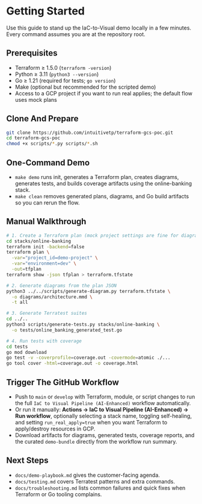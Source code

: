# Getting Started

Use this guide to stand up the IaC-to-Visual demo locally in a few minutes. Every command assumes you are at the repository root.

## Prerequisites
- Terraform ≥ 1.5.0 (`terraform -version`)
- Python ≥ 3.11 (`python3 --version`)
- Go ≥ 1.21 (required for tests; `go version`)
- Make (optional but recommended for the scripted demo)
- Access to a GCP project if you want to run real applies; the default flow uses mock plans

## Clone And Prepare
```bash
git clone https://github.com/intuitivetp/terraform-gcs-poc.git
cd terraform-gcs-poc
chmod +x scripts/*.py scripts/*.sh
```

## One-Command Demo
- `make demo` runs init, generates a Terraform plan, creates diagrams, generates tests, and builds coverage artifacts using the online-banking stack.
- `make clean` removes generated plans, diagrams, and Go build artifacts so you can rerun the flow.

## Manual Walkthrough
```bash
# 1. Create a Terraform plan (mock project settings are fine for diagrams/tests)
cd stacks/online-banking
terraform init -backend=false
terraform plan \
  -var="project_id=demo-project" \
  -var="environment=dev" \
  -out=tfplan
terraform show -json tfplan > terraform.tfstate

# 2. Generate diagrams from the plan JSON
python3 ../../scripts/generate-diagram.py terraform.tfstate \
  -o diagrams/architecture.mmd \
  -t all

# 3. Generate Terratest suites
cd ../..
python3 scripts/generate-tests.py stacks/online-banking \
  -o tests/online_banking_generated_test.go

# 4. Run tests with coverage
cd tests
go mod download
go test -v -coverprofile=coverage.out -covermode=atomic ./...
go tool cover -html=coverage.out -o coverage.html
```

## Trigger The GitHub Workflow
- Push to `main` or `develop` with Terraform, module, or script changes to run the full `IaC to Visual Pipeline (AI-Enhanced)` workflow automatically.
- Or run it manually: **Actions → IaC to Visual Pipeline (AI-Enhanced) → Run workflow**, optionally selecting a stack name, toggling self-healing, and setting `run_real_apply=true` when you want Terraform to apply/destroy resources in GCP.
- Download artifacts for diagrams, generated tests, coverage reports, and the curated `demo-bundle` directly from the workflow run summary.

## Next Steps
- `docs/demo-playbook.md` gives the customer-facing agenda.
- `docs/testing.md` covers Terratest patterns and extra commands.
- `docs/troubleshooting.md` lists common failures and quick fixes when Terraform or Go tooling complains.

